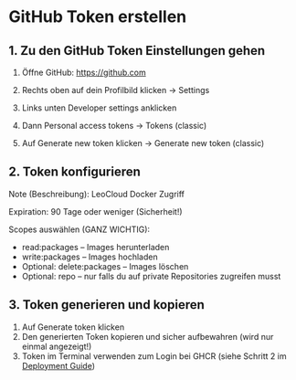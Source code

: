 # GitHub Token erstellen
## 1. Zu den GitHub Token Einstellungen gehen

1. Öffne GitHub: https://github.com

2. Rechts oben auf dein Profilbild klicken → Settings

3. Links unten Developer settings anklicken

4. Dann Personal access tokens → Tokens (classic)

5. Auf Generate new token klicken → Generate new token (classic)

## 2. Token konfigurieren
Note (Beschreibung): LeoCloud Docker Zugriff

Expiration: 90 Tage oder weniger (Sicherheit!)

Scopes auswählen (GANZ WICHTIG): 
- read:packages – Images herunterladen
- write:packages – Images hochladen
- Optional: delete:packages – Images löschen
- Optional: repo – nur falls du auf private Repositories zugreifen musst

## 3. Token generieren und kopieren
1. Auf Generate token klicken
2. Den generierten Token kopieren und sicher aufbewahren (wird nur einmal angezeigt!)
3. Token im Terminal verwenden zum Login bei GHCR (siehe Schritt 2 im [Deployment Guide](./deployment.md))
